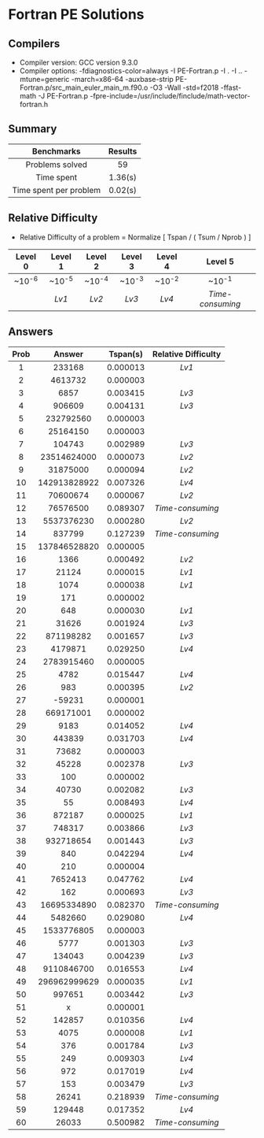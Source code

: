 # Fortran PE Solutions

## Compilers

- Compiler version: GCC version 9.3.0
- Compiler options: -fdiagnostics-color=always -I PE-Fortran.p -I . -I .. -mtune=generic -march=x86-64 -auxbase-strip PE-Fortran.p/src_main_euler_main_m.f90.o -O3 -Wall -std=f2018 -ffast-math -J PE-Fortran.p -fpre-include=/usr/include/finclude/math-vector-fortran.h

## Summary

|Benchmarks|Results|
|:----:|:----:|
|Problems solved|  59|
|Time spent|     1.36(s)|
|Time spent per problem|     0.02(s)|

## Relative Difficulty

- Relative Difficulty of a problem =  Normalize [ Tspan / ( Tsum / Nprob ) ]

|Level 0|Level 1|Level 2|Level 3|Level 4|Level 5|
|:----:|:----:|:----:|:----:|:----:|:----:|
|~10<sup>-6<sup/>|~10<sup>-5<sup/>|~10<sup>-4<sup/>|~10<sup>-3<sup/>|~10<sup>-2<sup/>|~10<sup>-1<sup/>|
||_Lv1_|_Lv2_|_Lv3_|_Lv4_|_Time-consuming_|

## Answers

|Prob|Answer|Tspan(s)|Relative Difficulty|
|:----:|:----:|:----:|:----:|
|     1|              233168|  0.000013|                    _Lv1_|
|     2|             4613732|  0.000003|                         |
|     3|                6857|  0.003415|                    _Lv3_|
|     4|              906609|  0.004131|                    _Lv3_|
|     5|           232792560|  0.000003|                         |
|     6|            25164150|  0.000003|                         |
|     7|              104743|  0.002989|                    _Lv3_|
|     8|         23514624000|  0.000073|                    _Lv2_|
|     9|            31875000|  0.000094|                    _Lv2_|
|    10|        142913828922|  0.007326|                    _Lv4_|
|    11|            70600674|  0.000067|                    _Lv2_|
|    12|            76576500|  0.089307|         _Time-consuming_|
|    13|          5537376230|  0.000280|                    _Lv2_|
|    14|              837799|  0.127239|         _Time-consuming_|
|    15|        137846528820|  0.000005|                         |
|    16|                1366|  0.000492|                    _Lv2_|
|    17|               21124|  0.000015|                    _Lv1_|
|    18|                1074|  0.000038|                    _Lv1_|
|    19|                 171|  0.000002|                         |
|    20|                 648|  0.000030|                    _Lv1_|
|    21|               31626|  0.001924|                    _Lv3_|
|    22|           871198282|  0.001657|                    _Lv3_|
|    23|             4179871|  0.029250|                    _Lv4_|
|    24|          2783915460|  0.000005|                         |
|    25|                4782|  0.015447|                    _Lv4_|
|    26|                 983|  0.000395|                    _Lv2_|
|    27|              -59231|  0.000001|                         |
|    28|           669171001|  0.000002|                         |
|    29|                9183|  0.014052|                    _Lv4_|
|    30|              443839|  0.031703|                    _Lv4_|
|    31|               73682|  0.000003|                         |
|    32|               45228|  0.002378|                    _Lv3_|
|    33|                 100|  0.000002|                         |
|    34|               40730|  0.002082|                    _Lv3_|
|    35|                  55|  0.008493|                    _Lv4_|
|    36|              872187|  0.000025|                    _Lv1_|
|    37|              748317|  0.003866|                    _Lv3_|
|    38|           932718654|  0.001443|                    _Lv3_|
|    39|                 840|  0.042294|                    _Lv4_|
|    40|                 210|  0.000004|                         |
|    41|             7652413|  0.047762|                    _Lv4_|
|    42|                 162|  0.000693|                    _Lv3_|
|    43|         16695334890|  0.082370|         _Time-consuming_|
|    44|             5482660|  0.029080|                    _Lv4_|
|    45|          1533776805|  0.000003|                         |
|    46|                5777|  0.001303|                    _Lv3_|
|    47|              134043|  0.004239|                    _Lv3_|
|    48|          9110846700|  0.016553|                    _Lv4_|
|    49|        296962999629|  0.000035|                    _Lv1_|
|    50|              997651|  0.003442|                    _Lv3_|
|    51|                   x|  0.000001|                         |
|    52|              142857|  0.010356|                    _Lv4_|
|    53|                4075|  0.000008|                    _Lv1_|
|    54|                 376|  0.001784|                    _Lv3_|
|    55|                 249|  0.009303|                    _Lv4_|
|    56|                 972|  0.017019|                    _Lv4_|
|    57|                 153|  0.003479|                    _Lv3_|
|    58|               26241|  0.218939|         _Time-consuming_|
|    59|              129448|  0.017352|                    _Lv4_|
|    60|               26033|  0.500982|         _Time-consuming_|

